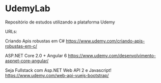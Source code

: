 # UdemyLab
Repositório de estudos utilizando a plataforma Udemy

URLs:

Criando Apis robustas em C# 
https://www.udemy.com/criando-apis-robustas-em-c/

ASP.NET Core 2.0 + Angular 6
https://www.udemy.com/desenvolvimento-aspnet-core-angular/

Seja Fullstack com Asp.NET Web API 2 e Javascript!
https://www.udemy.com/web-api-vuejs-bootstrap/
